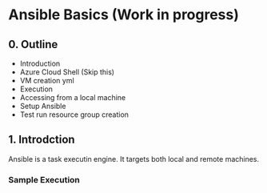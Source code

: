 
# Ansible Basics (Work in progress)

## 0. Outline
* Introduction
* Azure Cloud Shell (Skip this)
* VM creation yml
* Execution
* Accessing from a local machine
* Setup Ansible
* Test run resource group creation


## 1. Introdction

Ansible is a task executin engine. It targets both local and remote machines.

### Sample Execution